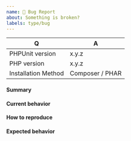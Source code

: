 ```yaml
---
name: 🐞 Bug Report
about: Something is broken?
labels: type/bug
---
```


<!--
- Please do not report an issue for a version of PHPUnit that is no longer supported. A list of currently supported versions of PHPUnit is available at https://phpunit.de/supported-versions.html.
- Please do not report an issue if you are using a version of PHP that is not supported by the version of PHPUnit you are using. A list that shows which version of PHP is supported by which version of PHPUnit is available at https://phpunit.de/supported-versions.html.
- Please fill in this template according to your issue.
- Please keep the table shown below at the top of your issue.
- Please include the output of "composer info | sort" if you installed PHPUnit using Composer.
- Please post code as text (using proper markup). Do not post screenshots of code.
- Visit https://phpunit.de/support.html if you are looking for support.
- Please remove this comment before submitting your issue.
-->

| Q                   | A
| --------------------| ---------------
| PHPUnit version     | x.y.z
| PHP version         | x.y.z
| Installation Method | Composer / PHAR

#### Summary

<!-- Provide a summary describing the problem you are experiencing. -->

#### Current behavior

<!-- What is the current (buggy) behavior? -->

#### How to reproduce

<!-- Provide steps to reproduce the bug. -->

#### Expected behavior

<!-- What was the expected (correct) behavior? -->

